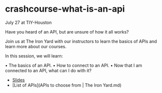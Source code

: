 # crashcourse-what-is-an-api
July 27 at TIY-Houston

Have you heard of an API, but are unsure of how it all works?

Join us at The Iron Yard with our instructors to learn the basics of APIs and learn more about our courses.  

In this session, we will learn:

• The basics of an API.
• How to connect to an API.
• Now that I am connected to an API, what can I do with it?



* [Slides](crash-course.pdf)
* [List of APIs](APIs to choose from | The Iron Yard.md)

